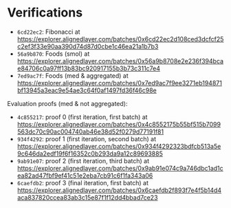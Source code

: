 # Verifications

- `6cd22ec2`: Fibonacci at <https://explorer.alignedlayer.com/batches/0x6cd22ec2d108ced3dcfcf25c2ef3f33e90aa390d74d87d0cbe1c46ea21a1b7b3>
- `56a9b870`: Foods (smol) at <https://explorer.alignedlayer.com/batches/0x56a9b8708e2e236f394bcae84706c0a97ff13b83bc920917155b3b73c311c7e4>
- `7ed9ac7f`: Foods (med & aggregated) at <https://explorer.alignedlayer.com/batches/0x7ed9ac7f9ee3271eb194871bf13945a3eac9e54ae3c64f0af1497fd36f46c98e>

Evaluation proofs (med & not aggregated):

- `4c855217`: proof 0 (first iteration, first batch) at <https://explorer.alignedlayer.com/batches/0x4c8552175b55bf515b7099563dc70c90ac004740ab46e38d52f0279d77191f81>
- `934f4292`: proof 1 (first iteration, second batch) at <https://explorer.alignedlayer.com/batches/0x934f4292323bdfcb513a5e9c646da2edf19f6f16352c0b293da9a12c89693885>
- `9ab91e07`: proof 2 (first iteration, third batch) at <https://explorer.alignedlayer.com/batches/0x9ab91e074c9a746dbc1ad1cea82ad47fbf9ef41c51e2eba7cb91c6f1fa343a06>
- `6caefdb2`: proof 3 (final iteration, first batch) at <https://explorer.alignedlayer.com/batches/0x6caefdb2f893f7e4f5b14d4aca837820ccea83ab3c15e87f1f12dd4bbad7ce23>
